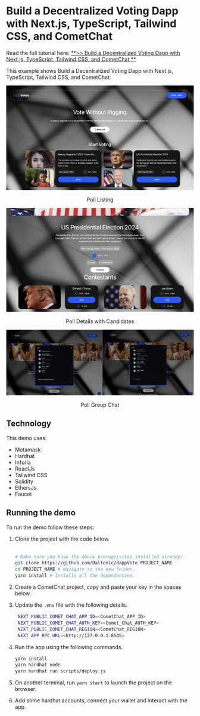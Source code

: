 # Build a Decentralized Voting Dapp with Next.js, TypeScript, Tailwind CSS, and CometChat

Read the full tutorial here: [**>> Build a Decentralized Voting Dapp with Next.js, TypeScript, Tailwind CSS, and CometChat **](https://daltonic.github.io)

This example shows Build a Decentralized Voting Dapp with Next.js, TypeScript, Tailwind CSS, and CometChat:

![Poll Lisiting](./screenshots/0.png)

<center><figcaption>Poll Listing</figcaption></center>

![Poll Listing](./screenshots/1.png)

<center><figcaption>Poll Details with Candidates</figcaption></center>

![Poll Group Chat](./screenshots/2.gif)

<center><figcaption>Poll Group Chat</figcaption></center>

## Technology

This demo uses:

- Metamask
- Hardhat
- Infuria
- ReactJs
- Tailwind CSS
- Solidity
- EthersJs
- Faucet

## Running the demo

To run the demo follow these steps:

1. Clone the project with the code below.

   ```sh

   # Make sure you have the above prerequisites installed already!
   git clone https://github.com/Daltonic/dappVote PROJECT_NAME
   cd PROJECT_NAME # Navigate to the new folder.
   yarn install # Installs all the dependencies.
   ```

2. Create a CometChat project, copy and paste your key in the spaces below.
3. Update the `.env` file with the following details.
   ```sh
    NEXT_PUBLIC_COMET_CHAT_APP_ID=<CometChat_APP_ID>
    NEXT_PUBLIC_COMET_CHAT_AUTH_KEY=<Comet_Chat_AUTH_KEY>
    NEXT_PUBLIC_COMET_CHAT_REGION=<CometChat_REGION>
    NEXT_APP_RPC_URL=<http://127.0.0.1:8545>
   ```
4. Run the app using the following commands.
   ```sh
   yarn install
   yarn hardhat node
   yarn hardhat run scripts/deploy.js
   ```
5. On another terminal, run `yarn start` to launch the project on the browser.
6. Add some hardhat accounts, connect your wallet and interact with the app.
   <br/>




